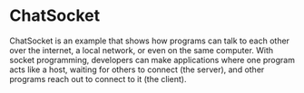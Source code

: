 # ChatSocket
ChatSocket is an example that shows how programs can talk to each other over the internet, a local network, or even on the same computer. With socket programming, developers can make applications where one program acts like a host, waiting for others to connect (the server), and other programs reach out to connect to it (the client).
